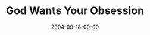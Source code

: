 ---
layout: message
category: message
series: "Life, The Universe and Everything"
title: "God Wants Your Obsession"
date: 2004-09-18-00-00
message_id: 153
audio: "http://s3.amazonaws.com/crossroads-media/media/legacy/mp3/LTUAE_06_09-18-04_Obsession.mp3"
audio-duration: "34:08"
flag: "N"
---